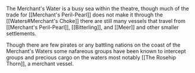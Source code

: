 The Merchant's Water is a busy sea within the theatre, though much of the trade for [[Merchant's Peril-Pearl]] does not make it through the [[Waters#Merchant's Choke]] there are still many vessels that travel from [[Merchant's Peril-Pearl]], [[Bitterling]], and [[Meer]] and other smaller settlements.

Though there are few pirates or any battling nations on the coast of the Merchant's Waters some nafareous groups have been known to intercept groups and precious cargo on the waters most notably [[The Rosehip Thorn]], a merchant vessel.